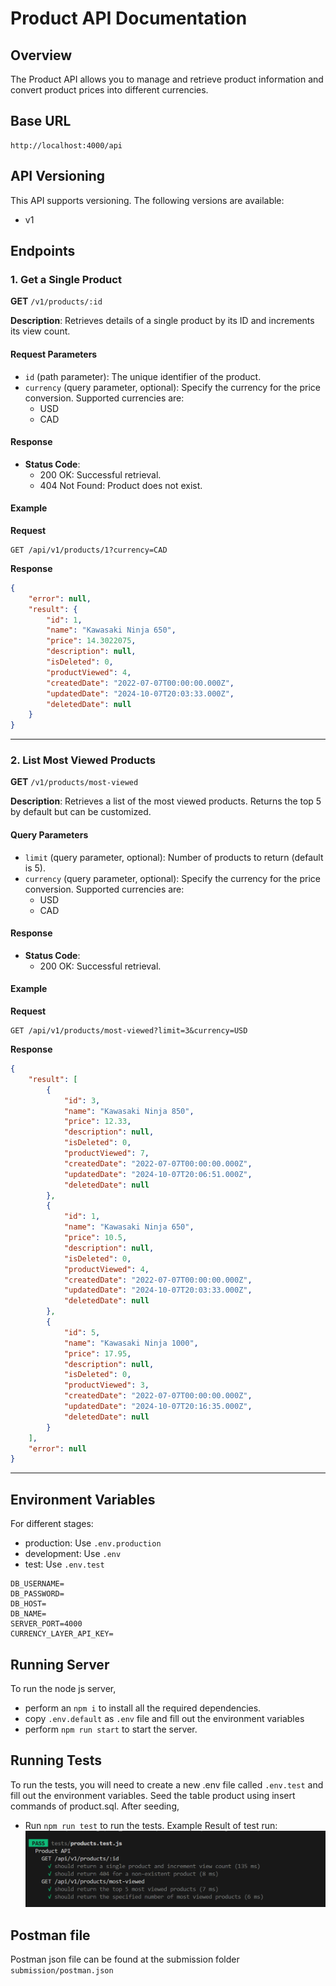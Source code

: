 # Product API Documentation

## Overview
The Product API allows you to manage and retrieve product information and convert product prices into different currencies.

## Base URL
```
http://localhost:4000/api
```

## API Versioning
This API supports versioning. The following versions are available:

- v1

## Endpoints

### 1. Get a Single Product

**GET** `/v1/products/:id`

**Description**: Retrieves details of a single product by its ID and increments its view count.

#### Request Parameters
- `id` (path parameter): The unique identifier of the product.
- `currency` (query parameter, optional): Specify the currency for the price conversion. Supported currencies are:
  - USD
  - CAD

#### Response
- **Status Code**: 
  - 200 OK: Successful retrieval.
  - 404 Not Found: Product does not exist.
  
#### Example
**Request**
```http
GET /api/v1/products/1?currency=CAD
```

**Response**
```json
{
    "error": null,
    "result": {
        "id": 1,
        "name": "Kawasaki Ninja 650",
        "price": 14.3022075,
        "description": null,
        "isDeleted": 0,
        "productViewed": 4,
        "createdDate": "2022-07-07T00:00:00.000Z",
        "updatedDate": "2024-10-07T20:03:33.000Z",
        "deletedDate": null
    }
}
```

---

### 2. List Most Viewed Products

**GET** `/v1/products/most-viewed`

**Description**: Retrieves a list of the most viewed products. Returns the top 5 by default but can be customized.

#### Query Parameters
- `limit` (query parameter, optional): Number of products to return (default is 5).
- `currency` (query parameter, optional): Specify the currency for the price conversion. Supported currencies are:
  - USD
  - CAD

#### Response
- **Status Code**: 
  - 200 OK: Successful retrieval.

#### Example
**Request**
```http
GET /api/v1/products/most-viewed?limit=3&currency=USD
```

**Response**
```json
{
    "result": [
        {
            "id": 3,
            "name": "Kawasaki Ninja 850",
            "price": 12.33,
            "description": null,
            "isDeleted": 0,
            "productViewed": 7,
            "createdDate": "2022-07-07T00:00:00.000Z",
            "updatedDate": "2024-10-07T20:06:51.000Z",
            "deletedDate": null
        },
        {
            "id": 1,
            "name": "Kawasaki Ninja 650",
            "price": 10.5,
            "description": null,
            "isDeleted": 0,
            "productViewed": 4,
            "createdDate": "2022-07-07T00:00:00.000Z",
            "updatedDate": "2024-10-07T20:03:33.000Z",
            "deletedDate": null
        },
        {
            "id": 5,
            "name": "Kawasaki Ninja 1000",
            "price": 17.95,
            "description": null,
            "isDeleted": 0,
            "productViewed": 3,
            "createdDate": "2022-07-07T00:00:00.000Z",
            "updatedDate": "2024-10-07T20:16:35.000Z",
            "deletedDate": null
        }
    ],
    "error": null
}
```

---



## Environment Variables
For different stages:
- production: Use `.env.production`
- development: Use `.env`
- test: Use `.env.test`
```
DB_USERNAME=
DB_PASSWORD=
DB_HOST=
DB_NAME=
SERVER_PORT=4000
CURRENCY_LAYER_API_KEY=
```
## Running Server
To run the node js server,
-  perform an `npm i` to install all the required dependencies.
- copy `.env.default` as `.env` file and fill out the environment variables
- perform `npm run start` to start the server.

## Running Tests
To run the tests, you will need to create a new .env file called `.env.test` and fill out the environment variables.
Seed the table product using insert commands of product.sql. After seeding, 
- Run `npm run test` to run the tests.
Example Result of test run:
![Test Run](./submission/image.png)


## Postman file
Postman json file can be found at the submission folder `submission/postman.json`


